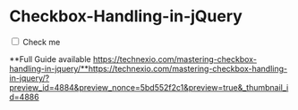 # Checkbox-Handling-in-jQuery

<!DOCTYPE html>
<html>
<head>
    <title>Your Title</title>
    <script src="https://ajax.googleapis.com/ajax/libs/jquery/3.5.1/jquery.min.js"></script>
</head>
<body>

<input type="checkbox" id="myCheckbox"> Check me
<p id="message"></p>

<script>
$(document).ready(function() {
    $('#myCheckbox').change(function() {
        if(this.checked) {
            $('#message').text("Checkbox is checked.");
        } else {
            $('#message').text("Checkbox is not checked.");
        }
    });
});
</script>
</body>
</html>



**Full Guide available https://technexio.com/mastering-checkbox-handling-in-jquery/**https://technexio.com/mastering-checkbox-handling-in-jquery/?preview_id=4884&preview_nonce=5bd552f2c1&preview=true&_thumbnail_id=4886


